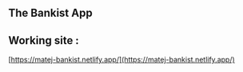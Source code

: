 ## The Bankist App

## Working site :

[https://matej-bankist.netlify.app/](https://matej-bankist.netlify.app/)
